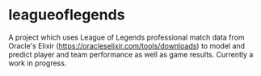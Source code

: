 # leagueoflegends

A project which uses League of Legends professional match data from Oracle's Elixir (https://oracleselixir.com/tools/downloads)
to model and predict player and team performance as well as game results. Currently a work in progress.
